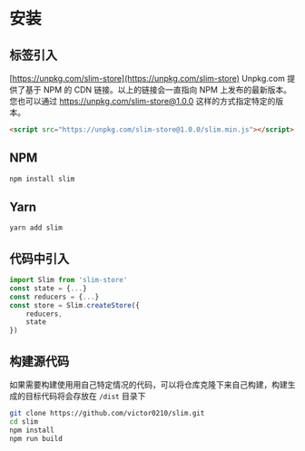 # 安装

## 标签引入
[https://unpkg.com/slim-store](https://unpkg.com/slim-store)
Unpkg.com 提供了基于 NPM 的 CDN 链接。以上的链接会一直指向 NPM 上发布的最新版本。您也可以通过 https://unpkg.com/slim-store@1.0.0 这样的方式指定特定的版本。

```html
<script src="https://unpkg.com/slim-store@1.0.0/slim.min.js"></script>
```

## NPM

```bash
npm install slim
```

## Yarn

```bash
yarn add slim
```

## 代码中引入

```javascript
import Slim from 'slim-store'
const state = {...}
const reducers = {...}
const store = Slim.createStore({
    reducers,
    state
})
```

## 构建源代码
如果需要构建使用用自己特定情况的代码，可以将仓库克隆下来自己构建，构建生成的目标代码将会存放在 `/dist` 目录下

```bash
git clone https://github.com/victor0210/slim.git
cd slim
npm install
npm run build
```
